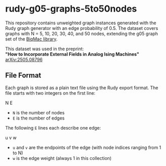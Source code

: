 # rudy-g05-graphs-5to50nodes

This repository contains unweighted graph instances generated with the Rudy graph generator with an edge probability of 0.5. The dataset covers graphs with N = 5, 10, 20, 30, 40, and 50 nodes, extending the g05 graph set of the [BiqMac library](https://biqmac.aau.at/biqmaclib.html).

This dataset was used in the preprint:  
**"How to Incorporate External Fields in Analog Ising Machines"**  
[arXiv:2505.08796](https://arxiv.org/pdf/2505.08796)

## File Format

Each graph is stored as a plain text file using the Rudy export format. The file starts with two integers on the first line:

N E

- `N` is the number of nodes  
- `E` is the number of edges

The following `E` lines each describe one edge:

u v w

- `u` and `v` are the endpoints of the edge (with node indices ranging from 1 to N)  
- `w` is the edge weight (always 1 in this collection)
